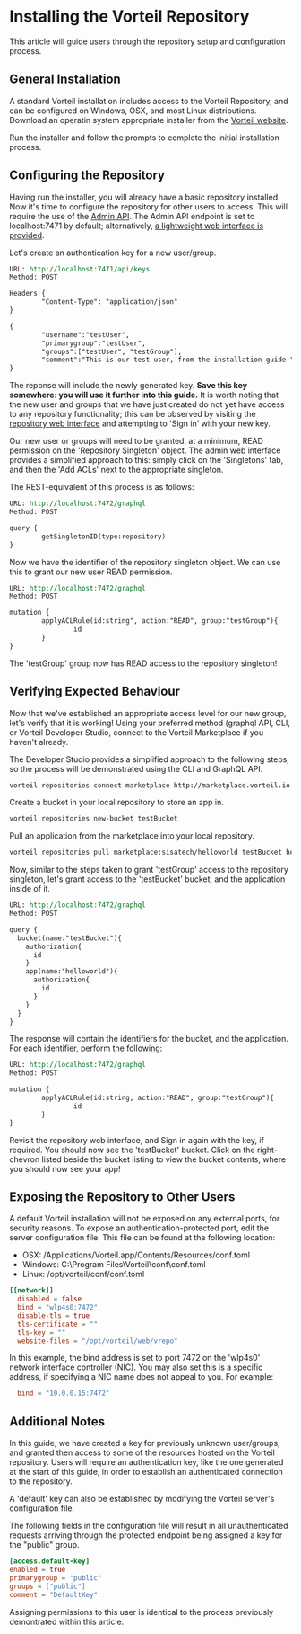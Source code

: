 # Installing the Vorteil Repository
This article will guide users through the repository setup and configuration process.

## General Installation
A standard Vorteil installation includes access to the Vorteil Repository, and can be configured on Windows, OSX, and most Linux distributions. Download an operatin system appropriate installer from the [Vorteil website](http://www.vorteil.io).

Run the installer and follow the prompts to complete the initial installation process.

## Configuring the Repository
Having run the installer, you will already have a basic repository installed. Now it's time to configure the repository for other users to access. This will require the use of the [Admin API](../../../api/admin/keys). The Admin API endpoint is set to localhost:7471 by default; alternatively, [a lightweight web interface is provided](http://localhost:7471).

Let's create an authentication key for a new user/group.

```rest
URL: http://localhost:7471/api/keys
Method: POST

Headers {
        "Content-Type": "application/json"
}

{
        "username":"testUser",
        "primarygroup":"testUser",
        "groups":["testUser", "testGroup"],
        "comment":"This is our test user, from the installation guide!"
}
```

The reponse will include the newly generated key. **Save this key somewhere: you will use it further into this guide.** It is worth noting that the new user and groups that we have just created do not yet have access to any repository functionality; this can be observed by visiting the [repository web interface](http://localhost:7472) and attempting to 'Sign in' with your new key.

Our new user or groups will need to be granted, at a minimum, READ permission on the 'Repository Singleton' object. The admin web interface provides a simplified approach to this: simply click on the 'Singletons' tab, and then the 'Add ACLs' next to the appropriate singleton.

The REST-equivalent of this process is as follows:

```rest
URL: http://localhost:7472/graphql
Method: POST

query {
        getSingletonID(type:repository)
}
```

Now we have the identifier of the repository singleton object. We can use this to grant our new user READ permission.

```rest
URL: http://localhost:7472/graphql
Method: POST

mutation {
        applyACLRule(id:string", action:"READ", group:"testGroup"){
                id
        }
}
```

The 'testGroup' group now has READ access to the repository singleton!

## Verifying Expected Behaviour
Now that we've established an appropriate access level for our new group, let's verify that it is working! Using your preferred method (graphql API, CLI, or Vorteil Developer Studio, connect to the Vorteil Marketplace if you haven't already.

The Developer Studio provides a simplified approach to the following steps, so the process will be demonstrated using the CLI and GraphQL API.

```sh
vorteil repositories connect marketplace http://marketplace.vorteil.io
```

Create a bucket in your local repository to store an app in.

```sh
vorteil repositories new-bucket testBucket
```

Pull an application from the marketplace into your local repository.

```sh
vorteil repositories pull marketplace:sisatech/helloworld testBucket helloworld
```

Now, similar to the steps taken to grant 'testGroup' access to the repository singleton, let's grant access to the 'testBucket' bucket, and the application inside of it.

```rest
URL: http://localhost:7472/graphql
Method: POST

query {
  bucket(name:"testBucket"){
    authorization{
      id
    }
    app(name:"helloworld"){
      authorization{
        id
      }
    }
  }
}
```

The response will contain the identifiers for the bucket, and the application. For each identifier, perform the following:

```rest
URL: http://localhost:7472/graphql
Method: POST

mutation {
        applyACLRule(id:string, action:"READ", group:"testGroup"){
                id
        }
}
```

Revisit the repository web interface, and Sign in again with the key, if required. You should now see the 'testBucket' bucket. Click on the right-chevron listed beside the bucket listing to view the bucket contents, where you should now see your app!

## Exposing the Repository to Other Users
A default Vorteil installation will not be exposed on any external ports, for security reasons. To expose an authentication-protected port, edit the server configuration file.
This file can be found at the following location:

- OSX: /Applications/Vorteil.app/Contents/Resources/conf.toml
- Windows: C:\Program Files\Vorteil\conf\conf.toml
- Linux: /opt/vorteil/conf/conf.toml

```toml
[[network]]
  disabled = false
  bind = "wlp4s0:7472"
  disable-tls = true
  tls-certificate = ""
  tls-key = ""
  website-files = "/opt/vorteil/web/vrepo"
```

In this example, the bind address is set to port 7472 on the 'wlp4s0' network interface controller (NIC). You may also set this is a specific address, if specifying a NIC name does not appeal to you. For example:

```toml
  bind = "10.0.0.15:7472"
```


## Additional Notes
In this guide, we have created a key for previously unknown user/groups, and granted then access to some of the resources hosted on the Vorteil repository. Users will require an authentication key, like the one generated at the start of this guide, in order to establish an authenticated connection to the repository.

A 'default' key can also be established by modifying the Vorteil server's configuration file.

The following fields in the configuration file will result in all unauthenticated requests arriving through the protected endpoint being assigned a key for the "public" group.

```toml
[access.default-key]
enabled = true
primarygroup = "public"
groups = ["public"]
comment = "DefaultKey"
```

Assigning permissions to this user is identical to the process previously demontrated within this article.